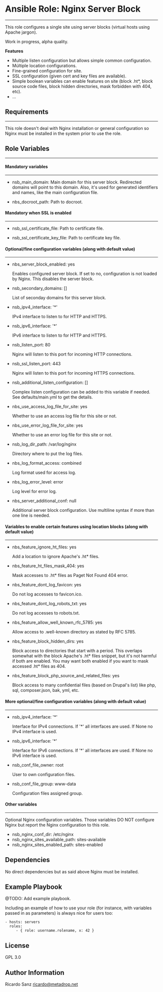 # Ansible Role: Nginx Server Block
----------------------------------

This role configures a single site using server blocks (virtual hosts using
Apache jargon).

Work in progress, alpha quality.

**Features**

  - Multiple listen configuration but allows simple common configuration.
  - Múltiple location configurations.
  - Fine-grained configuration for site.
  - SSL configuration (given cert and key files are available).
  - Simple boolean variables can enable features on site (block .ht*, block
    source code files, block hidden directories, mask forbidden with 404, etc).
  - ...


## Requirements
---------------

This role doesn't deal with Nginx installation or general configuration so Nginx
must be installed in the system prior to use the role.


## Role Variables
--------------

#### Mandatory variables
------------------------


- nsb_main_domain: Main domain for this server block. Redirected domains will
  point to this domain. Also, it's used for generated identifiers and names,
  like the main configuration file.

- nbs_docroot_path: Path to docroot.

#### Mandatory when SSL is enabled
----------------------------------

- nsb_ssl_certificate_file: Path to certificate file.

- nsb_ssl_certificate_key_file: Path to certificate key file.

#### Optional/fine configuration variables (along with default value)
---------------------------------------------------------------------

- nbs_server_block_enabled: yes

  Enables configured server block. If set to no, configuration is not loaded by
  Nginx. This disables the server block.

- nsb_secondary_domains: []

  List of seconday domains for this server block.

- nsb_ipv4_interface: '*'

  IPv4 interface to listen to for HTTP and HTTPS.

- nsb_ipv6_interface: '*'

  IPv6 interface to listen to for HTTP and HTTPS.

- nsb_listen_port: 80

  Nginx will listen to this port for incoming HTTP
  connections.

- nsb_ssl_listen_port: 443

  Nginx will listen to this port for incoming HTTPS
  connections.

- nsb_additional_listen_configuration: []

  Complex listen configuration can be added to this variable if needed. See
  defaults/main.yml to get the details.

- nbs_use_access_log_file_for_site: yes

  Whether to use an access log file for this site or not.

- nbs_use_error_log_file_for_site: yes

  Whether to use an error log file for this site or not.

- nsb_log_dir_path: /var/log/nginx

  Directory where to put the log files.

- nbs_log_format_access: combined

  Log format used for access log.

- nbs_log_error_level: error

  Log level for error log.

- nbs_server_additional_conf: null

  Additional server block configuration. Use multiline syntax if more than one
  line is needed.


#### Variables to enable certain features using location blocks (along with default value)
------------------------------------------------------------------------------------------

- nbs_feature_ignore_ht_files: yes

  Add a location to ignore Apache's .ht* files.

- nbs_feature_ht_files_mask_404: yes

  Mask accesses to .ht* files as Paget Not Found 404 error.

- nbs_feature_dont_log_favicon: yes

  Do not log accesses to favicon.ico.

- nbs_feature_dont_log_robots_txt: yes

  Do not log accesses to robots.txt.

- nbs_feature_allow_well_known_rfc_5785: yes

  Allow access to .well-known directory as stated by RFC 5785.

- nbs_feature_block_hidden_dirs: yes

  Block access to directories that start with a period. This overlaps somewhat
  with the block Apache's .ht* files snippet, but it's not harmful if both are
  enabled. You may want both enabled if you want to mask accessed .ht* files as
  404.

- nbs_feature_block_php_source_and_related_files: yes

  Block access to many confidential files (based on Drupal's list) like php,
  sql, composer.json, bak, yml, etc.



#### More optional/fine configuration variables (along with default value)
--------------------------------------------------------------------------

- nsb_ipv4_interface: '*'

  Interface for IPv4 connections. If '*' all interfaces are used. If None no
  IPv4 interface is used.

- nsb_ipv6_interface: '*'

  Interface for IPv6 connections. If '*' all interfaces are used. If None no
  IPv6 interface is used.

- nsb_conf_file_owner: root

  User to own configuration files.

- nsb_conf_file_group: www-data

  Configuration files assigned group.

#### Other variables
--------------------

Optional Nginx configuration variables. Those variables DO NOT configure Nginx
but report the Nginx configuration to this role.

- nsb_nginx_conf_dir: /etc/nginx
- nsb_nginx_sites_available_path: sites-available
- nsb_nginx_sites_enabled_path: sites-enabled




Dependencies
------------

No direct dependencies but as said above Nginx must be installed.


Example Playbook
----------------

@TODO: Add example playbook.

Including an example of how to use your role (for instance, with variables passed in as parameters) is always nice for users too:

    - hosts: servers
      roles:
         - { role: username.rolename, x: 42 }

License
-------

GPL 3.0

Author Information
------------------

Ricardo Sanz ricardo@metadrop.net
